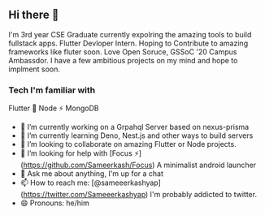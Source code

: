 ## Hi there 👋

I'm 3rd year CSE Graduate currently expolring the amazing tools to build fullstack apps. Flutter Devloper Intern. Hoping to Contribute to amazing frameworks like fluter soon.
Love Open Soruce, GSSoC '20 Campus Ambassdor. I have a few ambitious projects on my mind and hope to implment soon. 

### Tech I'm familiar with 
Flutter 💙 Node ⚡ MongoDB 


- 🔭 I’m currently working on a Grpahql Server based on nexus-prisma
- 🌱 I’m currently learning Deno, Nest.js and other ways to build servers 
- 👯 I’m looking to collaborate on amazing Flutter or Node projects. 
- 🤔 I’m looking for help with [Focus ⚡] (https://github.com/Sameerkash/Focus) A minimalist android launcher 
- 💬 Ask me about anything, I'm up for a chat 
- 📫 How to reach me: [@sameeerkashyap] (https://twitter.com/Sameeerkashyap) I'm probably addicted to twitter.
- 😄 Pronouns: he/him


